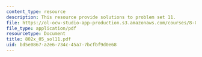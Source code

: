 ```yaml
---
content_type: resource
description: This resource provide solutions to problem set 11.
file: https://ol-ocw-studio-app-production.s3.amazonaws.com/courses/8-02x-physics-ii-electricity-magnetism-with-an-experimental-focus-spring-2005/bd5e0867a2e6734c45a77bcfbf9d0e68_802x_05_sol11.pdf
file_type: application/pdf
resourcetype: Document
title: 802x_05_sol11.pdf
uid: bd5e0867-a2e6-734c-45a7-7bcfbf9d0e68
---
```

